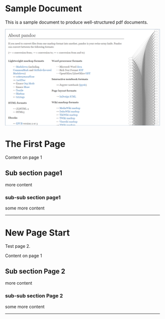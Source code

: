 # Sample Document

This is a sample document to produce well-structured pdf documents.

![Pandoc](img/pandoc-md-demo.png)

# The First Page

Content on page 1 

## Sub section page1

more content

### sub-sub section page1

some more content

---

<!--
\newpage
-->

# New Page Start

Test page 2. 

Content on page 1

## Sub section Page 2

more content

### sub-sub section Page 2

some more content

---


